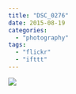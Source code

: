 ```yaml
---
title: "DSC_0276"
date: 2015-08-19
categories: 
  - "photography"
tags: 
  - "flickr"
  - "ifttt"
---
```


![](https://farm1.staticflickr.com/636/20508971039_4fdd8e8cf4_b.jpg)
